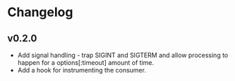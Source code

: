 # Changelog

## v0.2.0

* Add signal handling - trap SIGINT and SIGTERM and allow processing to happen for a options[:timeout] amount of time.
* Add a hook for instrumenting the consumer.
